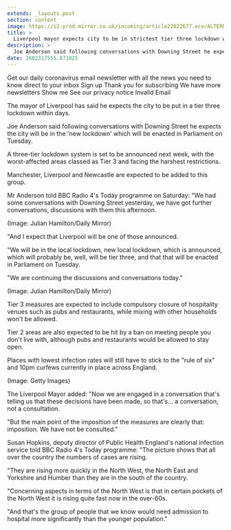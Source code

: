 ```yaml
--- 
extends: _layouts.post 
section: content 
image: https://i2-prod.mirror.co.uk/incoming/article22822677.ece/ALTERNATES/s1200/0_Government-Mull-Three-Tier-Traffic-Light-System-for-Coronavirus-Restrictions.jpg 
title: > 
  Liverpool mayor expects city to be in strictest tier three lockdown within days 
description: > 
  Joe Anderson said following conversations with Downing Street he expects the city will be in the 'new lockdown' which will be enacted in Parliament on Tuesday.A three-tier lockdown system is set to be announced next week, with the worst-affected areas classed as Tier 3 and facing the harshest restrictions."We are continuing the discussions and conversations today.""They are rising more quickly in the North West, the North East and Yorkshire and Humber than they are in the south of the country."Concerning aspects in terms of the North West is that in certain pockets of the North West it is rising quite fast now in the over-60s. 
date: 1602317555.871025 
--- 
```

Get our daily coronavirus email newsletter with all the news you need to know direct to your inbox Sign up Thank you for subscribing We have more newsletters Show me See our privacy notice Invalid Email

The mayor of Liverpool has said he expects the city to be put in a tier three lockdown within days.

Joe Anderson said following conversations with Downing Street he expects the city will be in the 'new lockdown' which will be enacted in Parliament on Tuesday.

A three-tier lockdown system is set to be announced next week, with the worst-affected areas classed as Tier 3 and facing the harshest restrictions.

Manchester, Liverpool and Newcastle are expected to be added to this group.

Mr Anderson told BBC Radio 4's Today programme on Saturday: "We had some conversations with Downing Street yesterday, we have got further conversations, discussions with them this afternoon.

(Image: Julian Hamilton/Daily Mirror)

"And I expect that Liverpool will be one of those announced.

"We will be in the local lockdown, new local lockdown, which is announced, which will probably be, well, will be tier three, and that that will be enacted in Parliament on Tuesday.

"We are continuing the discussions and conversations today."

(Image: Julian Hamilton/Daily Mirror)

Tier 3 measures are expected to include compulsory closure of hospitality venues such as pubs and restaurants, while mixing with other households won't be allowed.

Tier 2 areas are also expected to be hit by a ban on meeting people you don't live with, although pubs and restaurants would be allowed to stay open.

Places with lowest infection rates will still have to stick to the "rule of six" and 10pm curfews currently in place across England.

(Image: Getty Images)

The Liverpool Mayor added: "Now we are engaged in a conversation that's telling us that these decisions have been made, so that's... a conversation, not a consultation.

"But the main point of the imposition of the measures are clearly that: imposition. We have not be consulted."

Susan Hopkins, deputy director of Public Health England's national infection service told BBC Radio 4's Today programme: "The picture shows that all over the country the numbers of cases are rising.

"They are rising more quickly in the North West, the North East and Yorkshire and Humber than they are in the south of the country.

"Concerning aspects in terms of the North West is that in certain pockets of the North West it is rising quite fast now in the over-60s.

"And that's the group of people that we know would need admission to hospital more significantly than the younger population."